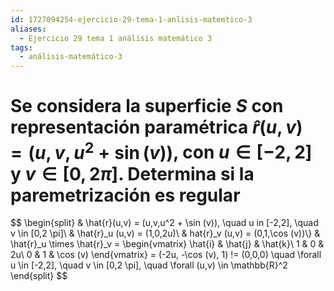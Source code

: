 ```yaml
---
id: 1727094254-ejercicio-29-tema-1-anlisis-matemtico-3
aliases:
  - Ejercicio 29 tema 1 análisis matemático 3
tags:
  - análisis-matemático-3
---
```


# Se considera la superficie $S$ con representación paramétrica $\hat{r}(u,v) = (u,v,u^2 + \sin (v))$, con $u \in [-2,2]$ y $v \in [0,2 \pi]$. Determina si la paremetrización es regular

$$
\begin{split}
    & \hat{r}(u,v) = (u,v,u^2 + \sin (v)), \quad u in [-2,2], \quad v \in [0,2 \pi]\\
    & \hat{r}_u (u,v) = (1,0,2u)\\
    & hat{r}_v (u,v) = (0,1,\cos (v))\\} 
    & \hat{r}_u \times \hat{r}_v = \begin{vmatrix}
        \hat{i} & \hat{j} & \hat{k}\\
        1 & 0 & 2u\\
        0 & 1 & \cos (v) 
    \end{vmatrix} = (-2u, -\cos (v), 1) != (0,0,0) \quad \forall u \in [-2,2], \quad v \in [0,2 \pi], \quad \forall (u,v) \in \mathbb{R}^2
\end{split}
$$

